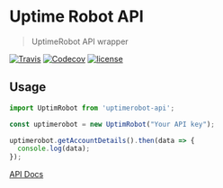 # Uptime Robot API

> UptimeRobot API wrapper

[![Travis](https://img.shields.io/travis/giuem/uptimerobot-api.svg?style=flat-square)](https://travis-ci.org/giuem/uptimerobot-api)
[![Codecov](https://img.shields.io/codecov/c/github/giuem/uptimerobot-api.svg?style=flat-square)](https://codecov.io/gh/giuem/uptimerobot-api)
[![license](https://img.shields.io/github/license/giuem/uptimerobot-api.svg?style=flat-square)](https://github.com/giuem/uptimerobot-api/blob/master/LICENSE)


## Usage

``` javascript
import UptimRobot from 'uptimerobot-api';

const uptimerobot = new UptimRobot("Your API key");

uptimerobot.getAccountDetails().then(data => {
  console.log(data);
});
```

[API Docs](https://uptimerobot.com/api)
